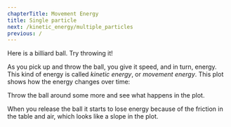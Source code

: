 ```yaml
---
chapterTitle: Movement Energy
title: Single particle
next: /kinetic_energy/multiple_particles
previous: /
---
```



<script src="shared.js"></script>

<div id="chapter">

<div class="page">
<script>
    var singleEnergySim = createSimulation({
        initialize: function(simulation) {
            var p = simulation.parameters;
            p.friction = pageGlobal.friction;

            var particle = new Particle();
            particle.radius = pageGlobal.radius;
            addParticle(simulation, particle);
        }
    });

    enableOnlyTools(singleEnergySim.toolbar, ["impulse"]);
    //selectTool(singleEnergySim.toolbar, "impulse");
</script>

<div class="stepLog twoColumn">
Here is a billiard ball. Try throwing it!

<script>
	cue(function () {
        var energy = getTotalEnergy(singleEnergySim);
        return (energy > 2);
    });
    endStep();
</script>

As you pick up and throw the ball, you give it speed, and in turn, energy. This kind of energy is called
_kinetic energy_, or _movement energy_. This plot shows how the energy changes over time:

<script>
	createTimeSeriesHere({
		timeRange: pageGlobal.timeRange,
        yMax: pageGlobal.energyPlotMax,
		update: function() {
			var energy = getTotalEnergy(singleEnergySim);
			return {time: singleEnergySim.time, data: [energy]};
		},
	});
</script>

Throw the ball around some more and see what happens in the plot.

<script>
	var state = {throwCount: 0, hadHighSpeed: false};
	cue(function (dt) {
			var speed = v2.magnitude(singleEnergySim.particles[0].velocity);
			var hasHighSpeedNow = speed > 0.5;
			if (state.hadHighSpeed && (!hasHighSpeedNow))
			{
				state.throwCount += 1;
			}
			state.hadHighSpeed = hasHighSpeedNow;

			return (state.throwCount >= 1);
	});
    endStep();
</script>

When you release the ball it starts to lose energy because of the friction in the table and air, which looks like a slope in the plot. 
</div>
<div class="twoColumn">
<script>
	insertHere(singleEnergySim.div);
</script>
</div>
</div>

</div>


